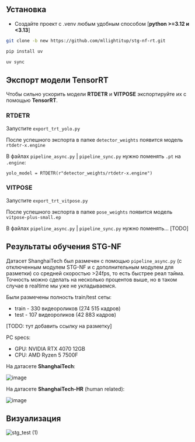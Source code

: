 ## Установка

- Создайте проект с .venv любым удобным способом [**python >=3.12 и <3.13**]
```bash
git clone -b new https://github.com/mllightitup/stg-nf-rt.git
```
```bash
pip install uv
```
```bash
uv sync
```


## Экспорт модели TensorRT
Чтобы сильно ускорить модели **RTDETR** и **VITPOSE** экспортируйте их с помощью **TensorRT**.
### RTDETR
Запустите `export_trt_yolo.py`

После успешного экспорта в папке `detector_weights` появится модель `rtdetr-x.engine`

В файлах `pipeline_async.py` | `pipeline_sync.py` нужно поменять `.pt` на `.engine`: 

`yolo_model = RTDETR(r"detector_weights/rtdetr-x.engine")`

### VITPOSE
Запустите `export_trt_vitpose.py`

После успешного экспорта в папке `pose_weights` появится модель `vitpose-plus-small.ep`

В файлах `pipeline_async.py` | `pipeline_sync.py` нужно поменять... [TODO]

## Результаты обучения STG-NF
Датасет ShanghaiTech был размечен с помощью `pipeline_async.py` (с отключенным модулем STG-NF и с дополнительным модулем для разметки) со средней скоростью >24fps, то есть быстрее реал тайма. Точность можно сделать на несколько процентов выше, но в таком случае в realtime мы уже не укладываемся.

Были размечены полность train/test сеты:
- train - 330 видеороликов (274 515 кадров)
- test - 107 видеороликов (42 883 кадров)

[TODO: тут добавить ссылку на разметку]

PC specs:
- GPU: NVIDIA RTX 4070 12GB
- CPU: AMD Ryzen 5 7500F


На датасете **ShanghaiTech**:

![image](https://github.com/user-attachments/assets/5fa828b2-70de-4ee1-a937-2ce15d17fa6d)

На датасете **ShanghaiTech-HR** (human related):

![image](https://github.com/user-attachments/assets/febd8787-bc93-4056-b5be-7c3feb93a651)

## Визуализация

![stg_test (1)](https://github.com/user-attachments/assets/10eb2b88-5c29-4d60-90f0-d3c546cb465c)




